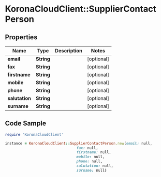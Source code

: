 # KoronaCloudClient::SupplierContactPerson

## Properties

Name | Type | Description | Notes
------------ | ------------- | ------------- | -------------
**email** | **String** |  | [optional] 
**fax** | **String** |  | [optional] 
**firstname** | **String** |  | [optional] 
**mobile** | **String** |  | [optional] 
**phone** | **String** |  | [optional] 
**salutation** | **String** |  | [optional] 
**surname** | **String** |  | [optional] 

## Code Sample

```ruby
require 'KoronaCloudClient'

instance = KoronaCloudClient::SupplierContactPerson.new(email: null,
                                 fax: null,
                                 firstname: null,
                                 mobile: null,
                                 phone: null,
                                 salutation: null,
                                 surname: null)
```


